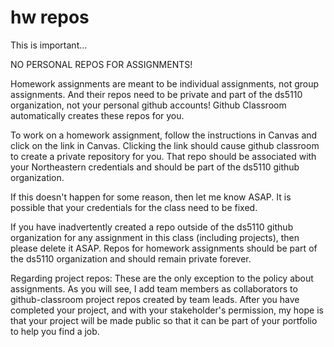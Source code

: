 # hw repos

This is important...

NO PERSONAL REPOS FOR ASSIGNMENTS!

Homework assignments are meant to be individual assignments, not group assignments. And their repos need to be private and part of the ds5110 organization, not your personal github accounts! Github Classroom automatically creates these repos for you.

To work on a homework assignment, follow the instructions in Canvas and click on the link in Canvas. Clicking the link should cause github classroom to create a private repository for you. That repo should be associated with your Northeastern credentials and should be part of the ds5110 github organization.

If this doesn't happen for some reason, then let me know ASAP.  It is possible that your credentials for the class need to be fixed.

If you have inadvertently created a repo outside of the ds5110 github organization for any assignment in this class (including projects), then please delete it ASAP. Repos for homework assignments should be part of the ds5110 organization and should remain private forever.

Regarding project repos: These are the only exception to the policy about assignments. As you will see, I add team members as collaborators to github-classroom project repos created by team leads. After you have completed your project, and with your stakeholder's permission, my hope is that your project will be made public so that it can be part of your portfolio to help you find a job.
